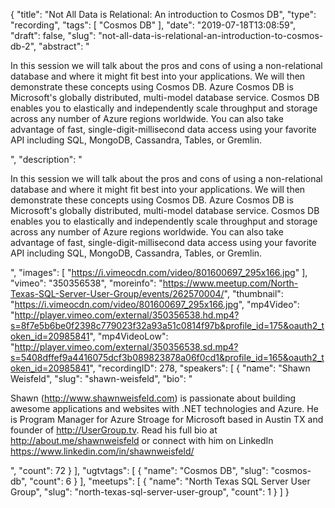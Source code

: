 {
  "title": "Not All Data is Relational: An introduction to Cosmos DB",
  "type": "recording",
  "tags": [
    "Cosmos DB"
  ],
  "date": "2019-07-18T13:08:59",
  "draft": false,
  "slug": "not-all-data-is-relational-an-introduction-to-cosmos-db-2",
  "abstract": "<p>In this session we will talk about the pros and cons of using a non-relational database and where it might fit best into your applications. We will then demonstrate these concepts using Cosmos DB. Azure Cosmos DB is Microsoft's globally distributed, multi-model database service. Cosmos DB enables you to elastically and independently scale throughput and storage across any number of Azure regions worldwide. You can also take advantage of fast, single-digit-millisecond data access using your favorite API including SQL, MongoDB, Cassandra, Tables, or Gremlin.</p>",
  "description": "<p>In this session we will talk about the pros and cons of using a non-relational database and where it might fit best into your applications. We will then demonstrate these concepts using Cosmos DB. Azure Cosmos DB is Microsoft's globally distributed, multi-model database service. Cosmos DB enables you to elastically and independently scale throughput and storage across any number of Azure regions worldwide. You can also take advantage of fast, single-digit-millisecond data access using your favorite API including SQL, MongoDB, Cassandra, Tables, or Gremlin.</p>",
  "images": [
    "https://i.vimeocdn.com/video/801600697_295x166.jpg"
  ],
  "vimeo": "350356538",
  "moreinfo": "https://www.meetup.com/North-Texas-SQL-Server-User-Group/events/262570004/",
  "thumbnail": "https://i.vimeocdn.com/video/801600697_295x166.jpg",
  "mp4Video": "http://player.vimeo.com/external/350356538.hd.mp4?s=8f7e5b6be0f2398c779023f32a93a51c0814f97b&profile_id=175&oauth2_token_id=20985841",
  "mp4VideoLow": "http://player.vimeo.com/external/350356538.sd.mp4?s=5408dffef9a4416075dcf3b089823878a06f0cd1&profile_id=165&oauth2_token_id=20985841",
  "recordingID": 278,
  "speakers": [
    {
      "name": "Shawn Weisfeld",
      "slug": "shawn-weisfeld",
      "bio": "<p>Shawn (http://www.shawnweisfeld.com) is passionate about building awesome applications and websites with .NET technologies and Azure. He is Program Manager for Azure Stroage for Microsoft based in Austin TX and founder of http://UserGroup.tv. Read his full bio at http://about.me/shawnweisfeld or connect with him on LinkedIn https://www.linkedin.com/in/shawnweisfeld/</p>",
      "count": 72
    }
  ],
  "ugtvtags": [
    {
      "name": "Cosmos DB",
      "slug": "cosmos-db",
      "count": 6
    }
  ],
  "meetups": [
    {
      "name": "North Texas SQL Server User Group",
      "slug": "north-texas-sql-server-user-group",
      "count": 1
    }
  ]
}